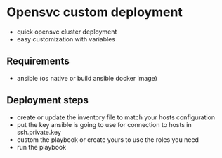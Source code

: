 Opensvc custom deployment 
=============================

- quick opensvc cluster deployment
- easy customization with variables

Requirements
------------

- ansible (os native or build ansible docker image)

Deployment steps 
----------------

- create or update the inventory file to match your hosts configuration
- put the key ansible is going to use for connection to hosts in ssh.private.key
- custom the playbook or create yours to use the roles you need
- run the playbook

